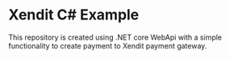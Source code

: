 # Xendit C# Example

This repository is created using .NET core WebApi with a simple functionality to create payment to Xendit payment gateway.